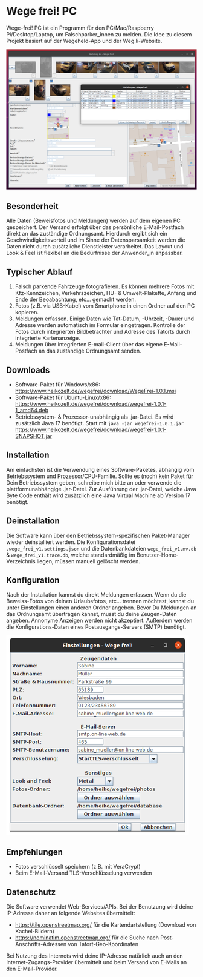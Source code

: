 # Wege frei! PC

Wege-frei! PC ist ein Programm für den PC/Mac/Raspberry Pi/Desktop/Laptop, um Falschparker_innen zu melden. Die Idee zu diesem Projekt basiert auf der Wegeheld-App und der Weg.li-Website.

![Screenshot](doc/screenshot1.png)

## Besonderheit

Alle Daten (Beweisfotos und Meldungen) werden auf dem eigenen PC gespeichert. Der Versand erfolgt über das persönliche E-Mail-Postfach direkt an das zuständige Ordnungsamt. Hierdurch ergibt sich ein Geschwindigkeitsvorteil und im Sinne der Datensparsamkeit werden die Daten nicht durch zusätzliche Dienstleister verarbeitet. Das Layout und Look & Feel ist flexibel an die Bedürfnisse der Anwender_in anpassbar.

## Typischer Ablauf

 1. Falsch parkende Fahrzeuge fotografieren. Es können mehrere Fotos mit Kfz-Kennzeichen, Verkehrszeichen, HU- & Umwelt-Plakette, Anfang und Ende der Beoabachtung, etc... gemacht werden.
 1. Fotos (z.B. via USB-Kabel) vom Smartphone in einen Ordner auf den PC kopieren.
 1. Meldungen erfassen. Einige Daten wie Tat-Datum, -Uhrzeit, -Dauer und Adresse werden automatisch im Formular eingetragen. Kontrolle der Fotos durch integrierten Bildbetrachter und Adresse des Tatorts durch integrierte Kartenanzeige.
 1. Meldungen über integrierten E-mail-Client über das eigene E-Mail-Postfach an das zuständige Ordnungsamt senden.
 
## Downloads

 * Software-Paket für Windows/x86:<br />
   https://www.heikozelt.de/wegefrei/download/WegeFrei-1.0.1.msi
 * Software-Paket für Ubuntu-Linux/x86:<br />
   https://www.heikozelt.de/wegefrei/download/wegefrei-1.0.1-1_amd64.deb
 * Betriebssystem- & Prozessor-unabhängig als .jar-Datei. Es wird zusätzlich Java 17 benötigt. Start mit `java -jar wegefrei-1.0.1.jar`<br />
   https://www.heikozelt.de/wegefrei/download/wegefrei-1.0.1-SNAPSHOT.jar
 
## Installation

Am einfachsten ist die Verwendung eines Software-Paketes, abhängig vom Betriebssystem und Prozessor/CPU-Familie.
Sollte es (noch) kein Paket für Dein Betriebssystem geben, schreibe mich bitte an oder verwende die plattformunabhängige .jar-Datei.
Zur Ausführung der .jar-Datei, welche Java Byte Code enthält wird zusätzlich eine Java Virtual Machine ab Version 17 benötigt.

## Deinstallation

Die Software kann über den Betriebssystem-spezifischen Paket-Manager wieder deinstalliert werden.
Die Konfigurationsdatei `.wege_frei_v1.settings.json` und die Datenbankdateien `wege_frei_v1.mv.db` & `wege_frei_v1.trace.db`,
welche standardmäßig im Benutzer-Home-Verzeichnis liegen, müssen manuell gelöscht werden.

## Konfiguration

Nach der Installation kannst du direkt Meldungen erfassen. Wenn du die Beweiss-Fotos von deinen Urlaubsfotos, etc... trennen möchtest, kannst du unter Einstellungen einen anderen Ordner angeben. Bevor Du Meldungen an das Ordnungsamt übertragen kannst, musst du deine Zeugen-Daten angeben. Annonyme Anzeigen werden nicht akzeptiert. Außerdem werden die Konfigurations-Daten eines Postausgangs-Servers (SMTP) benötigt.

![Screenshot Einstellungen](doc/screenshot_settings.png)


## Empfehlungen

 * Fotos verschlüsselt speichern (z.B. mit VeraCrypt)
 * Beim E-Mail-Versand TLS-Verschlüsselung verwenden
 
## Datenschutz

Die Software verwendet Web-Services/APIs. Bei der Benutzung wird deine IP-Adresse daher an folgende Websites übermittelt:
 * https://tile.openstreetmap.org/ für die Kartendartstellung (Download von Kachel-Bildern)
 * https://nominatim.openstreetmap.org/ für die Suche nach Post-Anschrifts-Adressen von Tatort-Geo-Koordinaten

Bei Nutzung des Internets wird deine IP-Adresse natürlich auch an den Internet-Zugangs-Provider übermittelt und beim Versand von E-Mails an den E-Mail-Provider.
